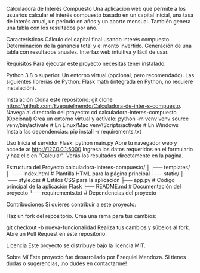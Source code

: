 Calculadora de Interés Compuesto
Una aplicación web que permite a los usuarios calcular el interés compuesto basado en un capital inicial, una tasa de interés anual, un periodo en años y un aporte mensual. También genera una tabla con los resultados por año.

Características
Cálculo del capital final usando interés compuesto.
Determinación de la ganancia total y el monto invertido.
Generación de una tabla con resultados anuales.
Interfaz web intuitiva y fácil de usar.

Requisitos
Para ejecutar este proyecto necesitas tener instalado:

Python 3.8 o superior.
Un entorno virtual (opcional, pero recomendado).
Las siguientes librerías de Python:
Flask
math (integrada en Python, no requiere instalación).

Instalación
Clona este repositorio:
git clone https://github.com/Ezequielmendo/Calculadora-de-inter-s-compuesto.
Navega al directorio del proyecto:
cd calculadora-interes-compuesto
(Opcional) Crea un entorno virtual y actívalo:
python -m venv venv
source venv/bin/activate  # En Linux/Mac
venv\Scripts\activate     # En Windows
Instala las dependencias:
pip install -r requirements.txt

Uso
Inicia el servidor Flask:
python main.py
Abre tu navegador web y accede a:
http://127.0.0.1:5000
Ingresa los datos requeridos en el formulario y haz clic en "Calcular". Verás los resultados directamente en la página.

Estructura del Proyecto
calculadora-interes-compuesto/
│
├── templates/
│   └── index.html          # Plantilla HTML para la página principal
├── static/
│   └── style.css           # Estilos CSS para la aplicación
├── app.py                  # Código principal de la aplicación Flask
├── README.md               # Documentación del proyecto
└── requirements.txt        # Dependencias del proyecto

Contribuciones
Si quieres contribuir a este proyecto:

Haz un fork del repositorio.
Crea una rama para tus cambios:

git checkout -b nueva-funcionalidad
Realiza tus cambios y súbelos al fork.
Abre un Pull Request en este repositorio.

Licencia
Este proyecto se distribuye bajo la licencia MIT.

Sobre Mí
Este proyecto fue desarrollado por Ezequiel Mendoza. Si tienes dudas o sugerencias, ¡no dudes en contactarme!